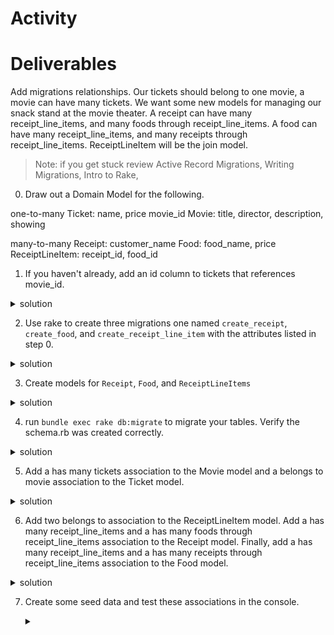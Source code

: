 # Activity

# Deliverables
Add migrations relationships. Our tickets should belong to one movie, a movie can have many tickets. We want some new models for managing our snack stand at the movie theater. A receipt can have many receipt_line_items, and many foods through receipt_line_items. A food can have many receipt_line_items, and many receipts through receipt_line_items. ReceiptLineItem will be the join model.

>Note: if you get stuck review 
Active Record Migrations, Writing Migrations, Intro to Rake, 

0. Draw out a Domain Model for the following.

one-to-many
Ticket: name, price movie_id
Movie: title, director, description, showing

many-to-many
Receipt: customer_name
Food: food_name, price
ReceiptLineItem: receipt_id, food_id



1. If you haven't already, add an id column to tickets that references movie_id.
>
 <details>
      <summary>
        solution 
      </summary>
      `bundle exec rake db:create_migration NAME=add_column_to_tickets`
      <hr/>
        <img src="assets/image_1.png"
        alt="add column"
        style="margin-right: 10px;" />
      <hr/>
 </details>

2. Use rake to create three migrations one named `create_receipt`, `create_food`, and `create_receipt_line_item` with the attributes listed in step 0.  
 <details>
      <summary>
        solution 
      </summary>
      bundle exec rake db:create_migration NAME=create_receipts
      bundle exec rake db:create_migration NAME=create_foods  
      bundle exec rake db:create_migration NAME=create_receipt_line_items
      <hr/>
        <img src="assets/image_2.png"
        alt="receipts"
        style="margin-right: 10px;" />
        <img src="assets/image_3.png"
        alt="foods"
        style="margin-right: 10px;" />
        <img src="assets/image_4.png"
        alt="receipt_line_items"
        style="margin-right: 10px;" />
      <hr/>
 </details>

3. Create models for `Receipt`, `Food`, and `ReceiptLineItems` 
 <details>
      <summary>
        solution 
      </summary>
      <hr/>
        <img src="assets/image_5.png"
        alt="files"
        style="margin-right: 10px;" />
        <img src="assets/image_6.png"
        alt="foods"
        style="margin-right: 10px;" />
        <img src="assets/image_7.png"
        alt="receipt"
        style="margin-right: 10px;" />
        <img src="assets/image_8.png"
        alt="receipt_line_items"
        style="margin-right: 10px;" />
      <hr/>
 </details>


 4. run `bundle exec rake db:migrate` to migrate your tables. Verify the schema.rb was created correctly.
  <details>
      <summary>
        solution 
      </summary>
      <hr/>
      <img src="assets/image_5.png" alt="migration terminal" style="margin-right: 10px;" />
        
      <img src="assets/image_6.png" alt="schema" style="margin-right: 10px;" />
      <hr/>
 </details>

 5. Add a has many tickets association to the Movie model and a belongs to movie association to the Ticket model. 

   <details>
      <summary>
        solution 
      </summary>
      <hr/>
      <img src="assets/image_9.png" alt="has many tickets" style="margin-right: 10px;" />
      <img src="assets/image_10.png" alt="belongs to movie" style="margin-right: 10px;" />
      <hr/>
 </details>

 6. Add two belongs to association to the ReceiptLineItem model. Add a has many receipt_line_items and a has many foods through receipt_line_items association to the Receipt model. Finally, add a has many receipt_line_items and a has many receipts through receipt_line_items association to the Food model.
   <details>
      <summary>
        solution 
      </summary>
      <hr/>
      <img src="assets/image_11.png" alt="join model" style="margin-right: 10px;" />
        
      <img src="assets/image_12.png" alt="receipt has many through" style="margin-right: 10px;" />

      <img src="assets/image_13.png" alt="food has many through" style="margin-right: 10px;" />
      <hr/>
 </details>

 7. Create some seed data and test these associations in the console. 

    <details>
      <summary>
      </summary>
      <hr/>
      <img src="assets/image_14.png" alt="seeds" style="margin-right: 10px;" />
      <hr/>
 </details>



 
